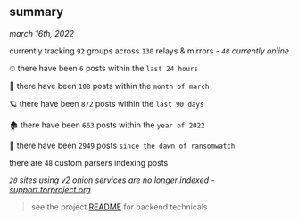 
## summary
_march 16th, 2022_

currently tracking `92` groups across `130` relays & mirrors - _`48` currently online_

⏲ there have been `6` posts within the `last 24 hours`

🦈 there have been `108` posts within the `month of march`

🪐 there have been `872` posts within the `last 90 days`

🏚 there have been `663` posts within the `year of 2022`

🦕 there have been `2949` posts `since the dawn of ransomwatch`

there are `48` custom parsers indexing posts

_`20` sites using v2 onion services are no longer indexed - [support.torproject.org](https://support.torproject.org/onionservices/v2-deprecation/)_

> see the project [README](https://github.com/thetanz/ransomwatch#ransomwatch--) for backend technicals
